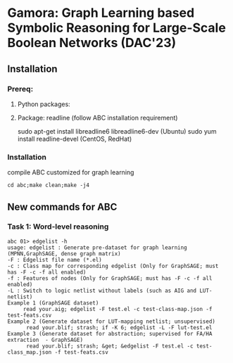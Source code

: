 # Gamora: Graph Learning based Symbolic Reasoning for Large-Scale Boolean Networks (DAC'23) 

## Installation

### Prereq: 
1) Python packages: 
	

2) Package: readline (follow ABC installation requirement)
	
	sudo apt-get install libreadline6 libreadline6-dev (Ubuntu)
	sudo yum install readline-devel (CentOS, RedHat)

### Installation
compile ABC customized for graph learning
	
	cd abc;make clean;make -j4

## New commands for ABC
### Task 1: Word-level reasoning
	abc 01> edgelist -h
	usage: edgelist : Generate pre-dataset for graph learning (MPNN,GraphSAGE, dense graph matrix)
	-F : Edgelist file name (*.el)
	-c : Class map for corresponding edgelist (Only for GraphSAGE; must has -F -c -f all enabled)
 	-f : Features of nodes (Only for GraphSAGE; must has -F -c -f all enabled)
 	-L : Switch to logic netlist without labels (such as AIG and LUT-netlist)
 	Example 1 (GraphSAGE dataset)
 		 read your.aig; edgelist -F test.el -c test-class-map.json -f test-feats.csv 
 	Example 2 (Generate dataset for LUT-mapping netlist; unsupervised)
 		  read your.blif; strash; if -K 6; edgelist -L -F lut-test.el 
 	Example 3 (Generate dataset for abstraction; supervised for FA/HA extraction  - GraphSAGE)
 		  read your.blif; strash; &get; &edgelist -F test.el -c test-class_map.json -f test-feats.csv

